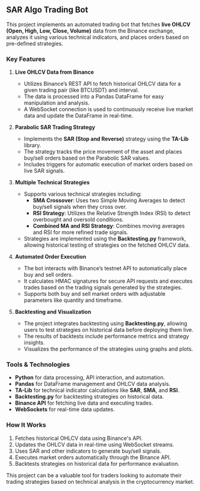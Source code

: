 ## SAR Algo Trading Bot

This project implements an automated trading bot that fetches **live OHLCV (Open, High, Low, Close, Volume)** data from the Binance exchange, analyzes it using various technical indicators, and places orders based on pre-defined strategies.

### Key Features

1. **Live OHLCV Data from Binance**
   - Utilizes Binance’s REST API to fetch historical OHLCV data for a given trading pair (like BTCUSDT) and interval.
   - The data is processed into a Pandas DataFrame for easy manipulation and analysis.
   - A WebSocket connection is used to continuously receive live market data and update the DataFrame in real-time.

2. **Parabolic SAR Trading Strategy**
   - Implements the **SAR (Stop and Reverse)** strategy using the **TA-Lib** library.
   - The strategy tracks the price movement of the asset and places buy/sell orders based on the Parabolic SAR values.
   - Includes triggers for automatic execution of market orders based on live SAR signals.

3. **Multiple Technical Strategies**
   - Supports various technical strategies including:
     - **SMA Crossover**: Uses two Simple Moving Averages to detect buy/sell signals when they cross over.
     - **RSI Strategy**: Utilizes the Relative Strength Index (RSI) to detect overbought and oversold conditions.
     - **Combined MA and RSI Strategy**: Combines moving averages and RSI for more refined trade signals.
   - Strategies are implemented using the **Backtesting.py** framework, allowing historical testing of strategies on the fetched OHLCV data.

4. **Automated Order Execution**
   - The bot interacts with Binance’s testnet API to automatically place buy and sell orders.
   - It calculates HMAC signatures for secure API requests and executes trades based on the trading signals generated by the strategies.
   - Supports both buy and sell market orders with adjustable parameters like quantity and timeframe.

5. **Backtesting and Visualization**
   - The project integrates backtesting using **Backtesting.py**, allowing users to test strategies on historical data before deploying them live.
   - The results of backtests include performance metrics and strategy insights.
   - Visualizes the performance of the strategies using graphs and plots.

### Tools & Technologies
- **Python** for data processing, API interaction, and automation.
- **Pandas** for DataFrame management and OHLCV data analysis.
- **TA-Lib** for technical indicator calculations like **SAR**, **SMA**, and **RSI**.
- **Backtesting.py** for backtesting strategies on historical data.
- **Binance API** for fetching live data and executing trades.
- **WebSockets** for real-time data updates.

### How It Works
1. Fetches historical OHLCV data using Binance's API.
2. Updates the OHLCV data in real-time using WebSocket streams.
3. Uses SAR and other indicators to generate buy/sell signals.
4. Executes market orders automatically through the Binance API.
5. Backtests strategies on historical data for performance evaluation.

This project can be a valuable tool for traders looking to automate their trading strategies based on technical analysis in the cryptocurrency market.

